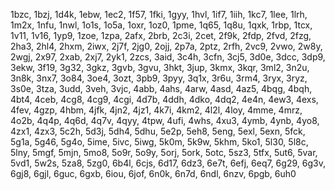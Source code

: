 1bzc, 1bzj, 1d4k, 1ebw, 1ec2, 1f57, 1fki, 1gyy, 1hvl, 1if7, 1iih, 1kc7, 1lee, 1lrh, 1m2x, 1nfu, 1nwl, 1o1s, 1o5a, 1oxr, 1oz0, 1pme, 1q65, 1q8u, 1qxk, 1rbp, 1tcx, 1v11, 1v16, 1yp9, 1zoe, 1zpa, 2afx, 2brb, 2c3i, 2cet, 2f9k, 2fdp, 2fvd, 2fzg, 2ha3, 2hl4, 2hxm, 2iwx, 2j7f, 2jg0, 2ojj, 2p7a, 2ptz, 2rfh, 2vc9, 2vwo, 2w8y, 2wgj, 2x97, 2xab, 2xj7, 2yk1, 2zcs, 3aid, 3c4h, 3cfn, 3cj5, 3d0e, 3dcc, 3dp9, 3ekw, 3f19, 3g32, 3gkz, 3gvb, 3gvu, 3hkt, 3jup, 3kmx, 3kqr, 3ml2, 3n2u, 3n8k, 3nx7, 3o84, 3oe4, 3ozt, 3pb9, 3pyy, 3q1x, 3r6u, 3rm4, 3ryx, 3ryz, 3s0e, 3tza, 3udd, 3veh, 3vjc, 4abb, 4ahs, 4arw, 4asd, 4az5, 4bqg, 4bqh, 4bt4, 4ceb, 4cg8, 4cg9, 4cgi, 4d7b, 4ddh, 4dko, 4dq2, 4e4n, 4ew3, 4exs, 4fev, 4gzp, 4hbm, 4jfk, 4jn2, 4jz1, 4k7i, 4km2, 4l2l, 4loy, 4mme, 4mrz, 4o2b, 4q4p, 4q6d, 4q7v, 4qyy, 4tpw, 4ufi, 4whs, 4xu3, 4ymb, 4ynb, 4yo8, 4zx1, 4zx3, 5c2h, 5d3j, 5dh4, 5dhu, 5e2p, 5eh8, 5eng, 5exl, 5exn, 5fck, 5g1a, 5g46, 5g4o, 5ime, 5ivc, 5iwg, 5k0m, 5k9w, 5khm, 5ko1, 5l30, 5l8c, 5lny, 5mgf, 5mjn, 5mo8, 5o9r, 5o9y, 5orj, 5ork, 5otc, 5sz3, 5tfx, 5ut6, 5var, 5vd1, 5w2s, 5za8, 5zg0, 6b4l, 6cjs, 6d17, 6dz3, 6e7t, 6efj, 6eq7, 6g29, 6g3v, 6gj8, 6gjl, 6guc, 6gxb, 6iou, 6jof, 6n0k, 6n7d, 6ndl, 6nzv, 6pgb, 6uh0
